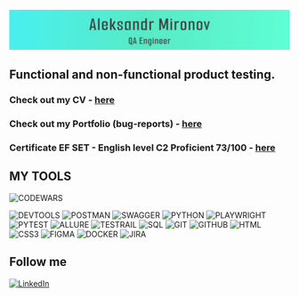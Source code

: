 [![Header](https://github.com/Wiva-Cox/Wiva-Cox/blob/main/assets/banner.svg)](https://github.com/Wiva-Cox)

## Functional and non-functional product testing.

### Check out my CV - [here](https://drive.google.com/drive/folders/1MgG1XS0ap6K1RJFzPdL_34vzYWzJYYk_?usp=drive_link)

### Check out my Portfolio (bug-reports) - [here](https://alks.notion.site/Bug-reports-e96e08a9302d47aaa1b261b3f4b2687e?pvs=4)

### Certificate EF SET - English level C2 Proficient 73/100 - [here](https://www.efset.org/cert/UdRZ7M)

## MY TOOLS

![CODEWARS](https://www.codewars.com/users/Wiva-Cox/badges/large)

![DEVTOOLS](https://img.shields.io/badge/-DEVTOOLS-090909?style=for-the-badge&logo=google&logocolor=0CEBEB)
![POSTMAN](https://img.shields.io/badge/-POSTMAN-090909?style=for-the-badge&logo=postman&logocolor=0CEBEB)
![SWAGGER](https://img.shields.io/badge/-SWAGGER-090909?style=for-the-badge&logo=swagger&logocolor=0CEBEB)
![PYTHON](https://img.shields.io/badge/-PYTHON-090909?style=for-the-badge&logo=PYTHON&logocolor=0CEBEB)
![PLAYWRIGHT](https://img.shields.io/badge/-PLAYWRIGHT-090909?style=for-the-badge&logo=PLAYWRIGHT&logocolor=0CEBEB)
![PYTEST](https://img.shields.io/badge/-PYTEST-090909?style=for-the-badge&logo=PYTEST&logocolor=0CEBEB)
![ALLURE](https://img.shields.io/badge/-ALLURE-090909?style=for-the-badge&logo=ALLURE&logocolor=0CEBEB)
![TESTRAIL](https://img.shields.io/badge/-testrail-090909?style=for-the-badge&logo=testrail&logocolor=65C179)
![SQL](https://img.shields.io/badge/-SQL-090909?style=for-the-badge&logo=mysql&logocolor=0CEBEB)
![GIT](https://img.shields.io/badge/-GIT-090909?style=for-the-badge&logo=git&logocolor=F24E1E)
![GITHUB](https://img.shields.io/badge/-GITHUB-090909?style=for-the-badge&logo=github&logocolor=F24E1E)
![HTML](https://img.shields.io/badge/-html5-090909?style=for-the-badge&logo=html5&logocolor=#E34F26)
![CSS3](https://img.shields.io/badge/-CSS3-090909?style=for-the-badge&logo=css3&logocolor=#1572B6)
![FIGMA](https://img.shields.io/badge/-Figma-090909?style=for-the-badge&logo=figma&logocolor=F24E1E)
![DOCKER](https://img.shields.io/badge/-DOCKER-090909?style=for-the-badge&logo=DOCKER&logocolor=F24E1E)
![JIRA](https://img.shields.io/badge/-JIRA-090909?style=for-the-badge&logo=jirasoftware&logocolor=F24E1E)

## Follow me

[![LinkedIn](https://img.shields.io/badge/-LinkedIn-090909?style=for-the-badge&logo=linkedin)](https://www.linkedin.com/in/alksmironov)

